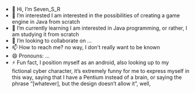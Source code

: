 - 👋 Hi, I’m Seven_S_R
- 👀 I’m interested I am interested in the possibilities of creating a game engine in Java from scratch
- 🌱 I’m currently learning I am interested in Java programming, or rather, I am studying it from scratch
- 💞️ I’m looking to collaborate on ...
- 📫 How to reach me? no way, I don't really want to be known
- 😄 Pronouns: ...
- ⚡ Fun fact, I position myself as an android, also looking up to my fictional cyber character, it’s extremely funny for me to express myself in this way, saying that I have a Pentium instead of a brain, or saying the phrase “[whatever], but the design doesn’t allow it”, well,

<!---
SevenSR/SevenSR is a ✨ special ✨ repository because its `README.md` (this file) appears on your GitHub profile.
You can click the Preview link to take a look at your changes.
--->
